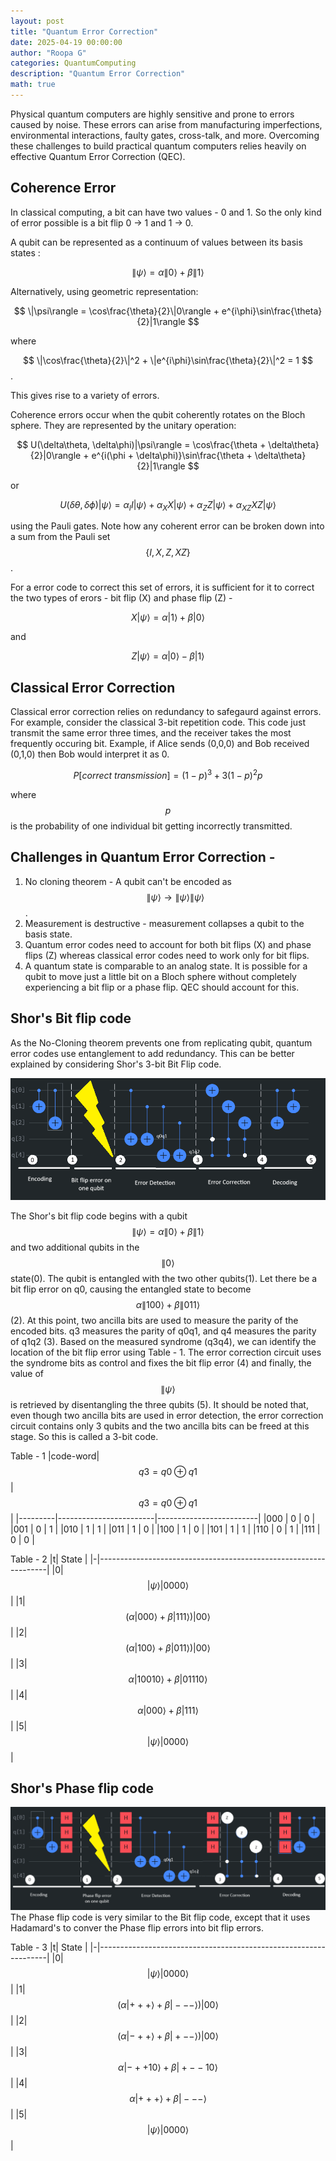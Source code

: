 ```yaml
---
layout: post
title: "Quantum Error Correction"
date: 2025-04-19 00:00:00
author: "Roopa G"
categories: QuantumComputing
description: "Quantum Error Correction"
math: true
---
```


Physical quantum computers are highly sensitive and prone to errors caused by noise. These errors can arise from manufacturing imperfections, environmental interactions, faulty gates, cross-talk, and more. Overcoming these challenges to build practical quantum computers relies heavily on effective Quantum Error Correction (QEC).

## Coherence Error
In classical computing, a bit can have two values - 0 and 1. So the only kind of error possible is a bit flip 0 -> 1 and 1 -> 0.

A qubit can be represented as a continuum of values between its basis states :

$$
\|\psi\rangle = \alpha\|0\rangle + \beta\|1\rangle
$$

Alternatively, using geometric representation:

$$
\|\psi\rangle = \cos\frac{\theta}{2}\|0\rangle + e^{i\phi}\sin\frac{\theta}{2}|1\rangle
$$

where 

$$
\|\cos\frac{\theta}{2}\|^2 + \|e^{i\phi}\sin\frac{\theta}{2}\|^2 = 1
$$.

This gives rise to a variety of errors.

Coherence errors occur when the qubit coherently rotates on the Bloch sphere. They are represented by the unitary operation:

   $$
   U(\delta\theta, \delta\phi)|\psi\rangle = \cos\frac{\theta + \delta\theta}{2}|0\rangle + e^{i(\phi + \delta\phi)}\sin\frac{\theta + \delta\theta}{2}|1\rangle
   $$

or

   $$
   U(\delta\theta, \delta\phi)|\psi\rangle = \alpha_{I}I|\psi\rangle + \alpha_{X}X|\psi\rangle + \alpha_{Z}Z|\psi\rangle + \alpha_{XZ}XZ|\psi\rangle
   $$

using the Pauli gates. Note how any coherent error can be broken down into a sum from the Pauli set $$\{I, X, Z, XZ\}$$.

For a error code to correct this set of errors, it is sufficient for it to correct the two types of erors - bit flip (X) and phase flip (Z) -

$$
X|\psi\rangle = \alpha|1\rangle + \beta|0\rangle
$$

and

$$
Z|\psi\rangle = \alpha|0\rangle - \beta|1\rangle
$$

## Classical Error Correction
Classical error correction relies on redundancy to safegaurd against errors. For example, consider the classical 3-bit repetition code. This code just transmit the same error three times, and the receiver takes the most frequently occuring bit. Example, if Alice sends (0,0,0) and Bob received (0,1,0) then Bob would interpret it as 0.

$$
P[correct\ transmission] = (1-p)^3 + 3(1-p)^2p
$$

where $$p$$ is the probability of one individual bit getting incorrectly transmitted.

## Challenges in Quantum Error Correction - 
1. No cloning theorem - A qubit can't be encoded as 
$$ 
        \|\psi\rangle \rightarrow \|\psi\rangle\|\psi\rangle 
$$.
2. Measurement is destructive - measurement collapses a qubit to the basis state.
3. Quantum error codes need to account for both bit flips (X) and phase flips (Z) whereas classical error codes need to work only for bit flips.
4. A quantum state is comparable to an analog state. It is possible for a qubit to move just a little bit on a Bloch sphere without completely experiencing a bit flip or a phase flip. QEC should account for this.

## Shor's Bit flip code
As the No-Cloning theorem prevents one from replicating qubit, quantum error codes use entanglement to add redundancy. This can be better explained by considering Shor's 3-bit Bit Flip code.

![Shor's 3-Qubit Bit Flip Code](https://raw.githubusercontent.com/groopav/groopav.github.io/refs/heads/main/images/Shor'sBitFlip.png)

The Shor's bit flip code begins with a qubit $$\|\psi\rangle = \alpha\|0\rangle + \beta\|1\rangle$$ and two additional qubits in the $$\|0\rangle$$ state(0). The qubit is entangled with the two other qubits(1). Let there be a bit flip error on q0, causing the entangled state to become $$ \alpha\|100\rangle + \beta\|011\rangle $$ (2). At this point, two ancilla bits are used to measure the parity of the encoded bits. q3 measures the parity of q0q1, and q4 measures the parity of q1q2 (3). Based on the measured syndrome (q3q4), we can identify the location of the bit flip error using Table - 1. The error correction circuit uses the syndrome bits as control and fixes the bit flip error (4) and finally, the value of $$\|\psi\rangle$$ is retrieved by disentangling the three qubits (5). It should be noted that, even though two ancilla bits are used in error detection, the error correction circuit contains only 3 qubits and the two ancilla bits can be freed at this stage. So this is called a 3-bit code. 

Table - 1
|code-word| $$ q3 = q0 \oplus q1 $$| $$ q3 = q0 \oplus q1 $$ |
|---------|------------------------|-------------------------|
|000      | 0                      | 0                       |
|001      | 0                      | 1                       |
|010      | 1                      | 1                       |
|011      | 1                      | 0                       |
|100      | 1                      | 0                       |
|101      | 1                      | 1                       |
|110      | 0                      | 1                       |
|111      | 0                      | 0                       |

Table - 2
|t| State                                                           |
|-|-----------------------------------------------------------------|
|0| $$ |\psi\rangle |0000\rangle $$                                 |
|1| $$ (\alpha|000\rangle + \beta|111\rangle)|00\rangle $$          | 
|2| $$ (\alpha|100\rangle + \beta|011\rangle)|00\rangle $$          | 
|3| $$ \alpha|10010\rangle + \beta|01110\rangle $$                  | 
|4| $$ \alpha|000\rangle + \beta|111\rangle $$                      | 
|5| $$ |\psi\rangle |0000\rangle $$                                 |

## Shor's Phase flip code

![Shor's 3-Qubit Phase Flip Code](https://raw.githubusercontent.com/groopav/groopav.github.io/refs/heads/main/images/Shor'sPhaseFlip.png)
The Phase flip code is very similar to the Bit flip code, except that it uses Hadamard's to conver the Phase flip errors into bit flip errors.

Table - 3
|t| State                                                           |
|-|-----------------------------------------------------------------|
|0| $$ |\psi\rangle |0000\rangle $$                                 |
|1| $$ (\alpha|+++\rangle + \beta|---\rangle)|00\rangle $$          | 
|2| $$ (\alpha|-++\rangle + \beta|+--\rangle)|00\rangle $$          | 
|3| $$ \alpha|-++10\rangle + \beta|+--10\rangle $$                  | 
|4| $$ \alpha|+++\rangle + \beta|---\rangle $$                      | 
|5| $$ |\psi\rangle |0000\rangle $$                                 |


<script type="text/javascript" id="MathJax-script" async
  src="https://cdn.jsdelivr.net/npm/mathjax@3/es5/tex-mml-chtml.js">
</script>
